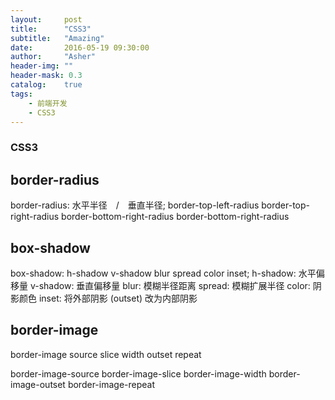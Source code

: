 ```yaml
---
layout:     post
title:      "CSS3"
subtitle:   "Amazing"
date:       2016-05-19 09:30:00
author:     "Asher"
header-img: ""
header-mask: 0.3
catalog:    true
tags:
    - 前端开发
    - CSS3
---
```


### CSS3

## border-radius

border-radius: 水平半径　/　垂直半径;
border-top-left-radius
border-top-right-radius
border-bottom-right-radius
border-bottom-right-radius

## box-shadow

box-shadow: h-shadow v-shadow blur spread color inset;
h-shadow: 水平偏移量
v-shadow: 垂直偏移量
blur: 模糊半径距离
spread: 模糊扩展半径
color: 阴影颜色
inset: 将外部阴影 (outset) 改为内部阴影

## border-image
border-image source slice width outset repeat

border-image-source
border-image-slice
border-image-width
border-image-outset
border-image-repeat